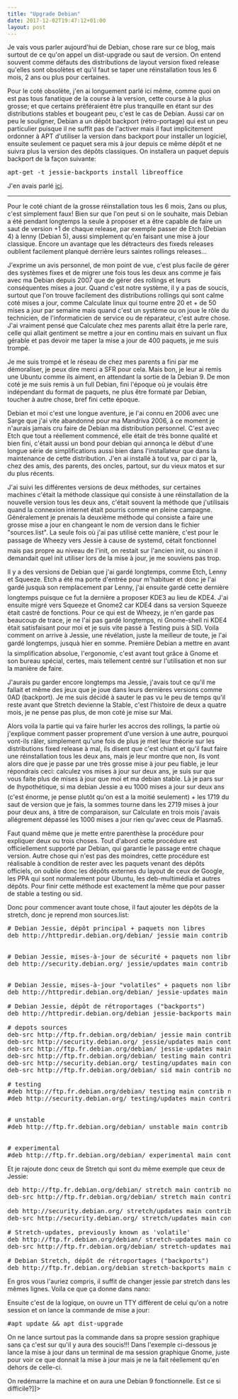 ```yaml
---
title: "Upgrade Debian"
date: 2017-12-02T19:47:12+01:00
layout: post
---
```


Je vais vous parler aujourd'hui de Debian, chose rare sur ce blog, mais 
surtout de ce qu'on appel un dist-upgrade ou saut de version. On entend 
souvent comme défauts des distributions de layout version fixed release 
qu'elles sont obsolètes et qu'il faut se taper une réinstallation tous 
les 6 mois, 2 ans ou plus pour certaines.

Pour le coté obsolète, j'en ai longuement parlé ici même, comme quoi on 
est pas tous fanatique de la course à la version, cette course à la plus
 grosse; et que certains préféraient être plus tranquille en étant sur 
des distributions stables et bougeant peu, c'est le cas de Debian. Aussi
 car on peu le souligner, Debian a un dépôt backport (rétro-portage) qui
 est un peu particulier puisque il ne suffit pas de l'activer mais il 
faut implicitement ordonner à APT d'utiliser la version dans backport 
pour installer un logiciel, ensuite seulement ce paquet sera mis à jour 
depuis ce même dépôt et ne suivra plus la version des dépôts classiques.
 On installera un paquet depuis backport de la façon suivante:
<pre><span class="scayt-misspell-word" data-scayt-lang="fr_FR" data-scayt-word="apt-get">apt-get</span> -t <span class="scayt-misspell-word" data-scayt-lang="fr_FR" data-scayt-word="jessie-backports">jessie-backports</span> <span class="scayt-misspell-word" data-scayt-lang="fr_FR" data-scayt-word="install">install</span> <span class="scayt-misspell-word" data-scayt-lang="fr_FR" data-scayt-word="libreoffice">libreoffice
</span></pre>
J'en avais parlé <a href="http://passiongnulinux.tuxfamily.org/2016/06/03/20160603les-retroportages-depot-backports/">ici</a>.<hr>

Pour le coté chiant de la grosse réinstallation tous les 6 mois, 2ans ou
 plus, c'est simplement faux! Bien sur que l'on peut si on le souhaite, 
mais Debian a été pendant longtemps la seule à proposer et a être 
capable de faire un saut de version +1 de chaque release, par exemple 
passer de Etch (Debian 4) à lenny (Debian 5), aussi simplement qu'en 
faisant une mise à jour classique. Encore un avantage que les 
détracteurs des fixeds releases oublient facilement planqué derrière 
leurs saintes rollings releases...

J'exprime un avis personnel, de mon point de vue, c'est plus facile de 
gérer des systèmes fixes et de migrer une fois tous les deux ans comme 
je fais avec ma Debian depuis 2007 que de gérer des rollings et leurs 
conséquentes mises a jour. Quand c'est notre système, il y a pas de 
soucis, surtout que l'on trouve facilement des distributions rollings 
qui sont calme coté mises a jour, comme Calculate linux qui tourne entre
 20 et + de 50 mises a jour par semaine mais quand c'est un système ou 
on joue le rôle du technicien, de l'informaticien de service ou de 
réparateur, c'est autre chose. J'ai vraiment pensé que Calculate chez 
mes parents allait être la perle rare, celle qui allait gentiment se 
mettre a jour en continu mais en suivant un flux gérable et pas devoir 
me taper la mise a jour de 400 paquets, je me suis trompé.

Je me suis trompé et le réseau de chez mes parents a fini par me 
démoraliser, je peux dire merci a SFR pour cela. Mais bon, je leur ai 
remis une Ubuntu comme ils aiment, en attendant la sortie de la Debian 
9. De mon coté je me suis remis à un full Debian, fini l'époque où je 
voulais être indépendant du format de paquets, ne plus être formaté par 
Debian, toucher à autre chose, bref fini cette époque.

Debian et moi c'est une longue aventure, je l'ai connu en 2006 avec une 
Sarge que j'ai vite abandonné pour ma Mandriva 2006, à ce moment je 
n'aurais jamais cru faire de Debian ma distribution personnel. C'est 
avec Etch que tout a réellement commencé, elle était de très bonne 
qualité et bien fini, c'était aussi un bond pour debian qui annonça le 
début d'une longue série de simplifications aussi bien dans 
l'installateur que dans la maintenance de cette distribution. J'en ai 
installé à tout va, par ci par là, chez des amis, des parents, des 
oncles, partout, sur du vieux matos et sur du plus récents.

J'ai suivi les différentes versions de deux méthodes, sur certaines 
machines c'était la méthode classique qui consiste à une réinstallation 
de la nouvelle version tous les deux ans, c'était souvent la méthode que
 j'utilisais quand la connexion internet était pourris comme en pleine 
campagne. Généralement je prenais la deuxième méthode qui consiste a 
faire une grosse mise a jour en changeant le nom de version dans le 
fichier "sources.list". La seule fois où j'ai pas utilisé cette manière,
 c'est pour le passage de Wheezy vers Jessie à cause de systemd, cétait
 fonctionnel mais pas propre au niveau de l'init, on restait sur 
l'ancien init, ou sinon il demandait quel init utiliser lors de la mise à
 jour, je me souviens pas trop.

Il y a des versions de Debian que j'ai gardé longtemps, comme Etch, 
Lenny et Squeeze. Etch a été ma porte d'entrée pour m'habituer et donc 
je l'ai gardé jusquà son remplacement par Lenny, j'ai ensuite gardé 
cette dernière longtemps puisque ce fut la dernière a proposer KDE3 au 
lieu de KDE4. J'ai ensuite migré vers Squeeze et Gnome2 car KDE4 dans sa
 version Squeeze était castré de fonctions. Pour ce qui est de Wheezy, 
je n'en garde pas beaucoup de trace, je ne l'ai pas gardé longtemps, ni 
Gnome-shell ni KDE4 était satisfaisant pour moi et je suis vite passé à 
Testing puis à SID. Voila comment on arrive à Jessie, une révélation, 
juste la meilleur de toute, je l'ai gardé longtemps, jusquà hier en 
somme. Première Debian a mettre en avant la simplification absolue, 
l'ergonomie, c'est avant tout grâce à Gnome et son bureau spécial, 
certes, mais tellement centré sur l'utilisation et non sur la manière de
 faire.

J'aurais pu garder encore longtemps ma Jessie, j'avais tout ce qu'il me 
fallait et même des jeux que je joue dans leurs dernières versions comme
 0AD (backport). Je me suis décidé à sauter le pas vu le peu de temps 
qu'il reste avant que Stretch devienne la Stable, c'est l'histoire de 
deux a quatre mois, je ne pense pas plus, de mon coté je mise sur Mai.

Alors voila la partie qui va faire hurler les accros des rollings, la 
partie où j'explique comment passer proprement d'une version à une 
autre, pourquoi vont-ils râler, simplement qu'une fois de plus je met 
leur théorie sur les distributions fixed release à mal, ils disent que 
c'est chiant et qu'il faut faire une réinstallation tous les deux ans, 
mais je leur montre que non, ils vont alors dire que je passe par une 
très grosse mise à jour peu fiable, je leur répondrais ceci: calculez 
vos mises à jour sur deux ans, je suis sur que vous faite plus de mises à
 jour que moi et ma debian stable. Là je pars sur de lhypothétique, si 
ma debian Jessie a eu 1000 mises a jour sur deux ans (c'est énorme, je 
pense plutôt qu'on est a la moitié seulement) + les 1719 du saut de 
version que je fais, la sommes tourne dans les 2719 mises à jour pour 
deux ans, à titre de comparaison, sur Calculate en trois mois j'avais 
allégrement dépassé les 1000 mises a jour rien qu'avec ceux de Plasma5.

Faut quand même que je mette entre parenthèse la procédure pour 
expliquer deux ou trois choses. Tout d'abord cette procédure est 
officiellement supporté par Debian, qui garantie le passage entre chaque
 version. Autre chose qui n'est pas des moindres, cette procédure est 
réalisable à condition de rester avec les paquets venant des dépôts 
officiels, on oublie donc les dépôts externes du layout de ceux de Google,
 les PPA qui sont normalement pour Ubuntu, les deb-multimédia et autres 
dépôts. Pour finir cette méthode est exactement la même que pour passer 
de stable a testing ou sid.

Donc pour commencer avant toute chose, il faut ajouter les dépôts de la 
stretch, donc je reprend mon sources.list:
<pre># Debian Jessie, dépôt principal + paquets non libres 
deb http://httpredir.debian.org/debian/ jessie main contrib non-free 


# Debian Jessie, mises-à-jour de sécurité + paquets non libres 
deb http://security.debian.org/ jessie/updates main contrib non-free 


# Debian Jessie, mises-à-jour "volatiles" + paquets non libres 
deb http://httpredir.debian.org/debian/ jessie-updates main contrib non-free

# Debian Jessie, dépôt de rétroportages ("backports") 
deb http://httpredir.debian.org/debian jessie-backports main contrib non-free

# depots sources
deb-src http://ftp.fr.debian.org/debian/ jessie main contrib non-free
deb-src http://security.debian.org/ jessie/updates main contrib non-free
deb-src http://ftp.fr.debian.org/debian/ jessie-updates main contrib non-free
deb-src http://ftp.fr.debian.org/debian/ testing main contrib non-free
deb-src http://security.debian.org/ testing/updates main contrib non-free
deb-src http://ftp.fr.debian.org/debian/ sid main contrib non-free

# testing
#deb http://ftp.fr.debian.org/debian/ testing main contrib non-free
#deb http://security.debian.org/ testing/updates main contrib non-free


# unstable
#deb http://ftp.fr.debian.org/debian/ unstable main contrib non-free


# experimental
#deb http://ftp.fr.debian.org/debian/ experimental main contrib non-free</pre>
Et je rajoute donc ceux de Stretch qui sont du même exemple que ceux de Jessie:
<pre>deb http://ftp.fr.debian.org/debian/ stretch main contrib non-free
deb-src http://ftp.fr.debian.org/debian/ stretch main contrib non-free

deb http://security.debian.org/ stretch/updates main contrib non-free
deb-src http://security.debian.org/ stretch/updates main contrib non-free

# Stretch-updates, previously known as 'volatile'
deb http://ftp.fr.debian.org/debian/ stretch-updates main contrib non-free
deb-src http://ftp.fr.debian.org/debian/ stretch-updates main contrib non-free

# Debian Stretch, dépôt de rétroportages ("backports")
deb http://ftp.fr.debian.org/debian stretch-backports main contrib non-free</pre>
En gros vous l'auriez compris, il suffit de changer jessie par stretch dans les mêmes lignes. Voila ce que ça donne dans nano:



Ensuite c'est de la logique, on ouvre un TTY diffèrent de celui qu'on a notre session et on lance la commande de mise a jour:
<pre>#apt update &amp;&amp; apt dist-upgrade</pre>
On ne lance surtout pas la commande dans sa propre session graphique 
sans ça c'est sur qu'il y aura des soucis!!! Dans l'exemple ci-dessous 
je lance la mise à jour dans un terminal de ma session graphique Gnome, 
juste pour voir ce que donnait la mise à jour mais je ne la fait 
réellement qu'en dehors de celle-ci.





On redémarre la machine et on aura une Debian 9 fonctionnelle. Est ce si difficile?]]>

